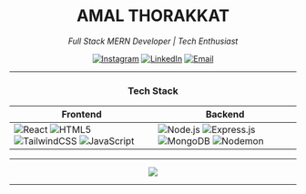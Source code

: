 <!-- Profile Header -->
<div align="center">
  
#  **AMAL THORAKKAT**  
*Full Stack MERN Developer | Tech Enthusiast*

[![Instagram](https://img.shields.io/badge/Instagram-000000?style=for-the-badge&logo=instagram&logoColor=E4405F)](https://instagram.com/aesthfex)
[![LinkedIn](https://img.shields.io/badge/LinkedIn-000000?style=for-the-badge&logo=linkedin&logoColor=0077B5)](https://linkedin.com/in/amal-thorakkat)
[![Email](https://img.shields.io/badge/Email-000000?style=for-the-badge&logo=gmail&logoColor=D14836)](mailto:amalthorakkat@gmail.com)

</div>

---

<div align="center">

###  **Tech Stack**

| **Frontend** | **Backend** |
|--------------|-------------|
| ![React](https://img.shields.io/badge/-React-000?style=for-the-badge&logo=react&logoColor=61DAFB) ![HTML5](https://img.shields.io/badge/-HTML5-000?style=for-the-badge&logo=html5&logoColor=E34F26) ![TailwindCSS](https://img.shields.io/badge/-Tailwind_CSS-000?style=for-the-badge&logo=tailwind-css&logoColor=38B2AC) ![JavaScript](https://img.shields.io/badge/-JavaScript-000?style=for-the-badge&logo=javascript&logoColor=F7DF1E) | ![Node.js](https://img.shields.io/badge/-Node.js-000?style=for-the-badge&logo=node.js&logoColor=339933) ![Express.js](https://img.shields.io/badge/-Express.js-000?style=for-the-badge&logo=express&logoColor=white) ![MongoDB](https://img.shields.io/badge/-MongoDB-000?style=for-the-badge&logo=mongodb&logoColor=4EA94B) ![Nodemon](https://img.shields.io/badge/-Nodemon-000?style=for-the-badge&logo=nodemon&logoColor=76D04B) |

</div>

---

<div align="center">
  <img src="https://skillicons.dev/icons?i=react,nodejs,express,mongodb,html,css,js,tailwind&theme=dark" />
</div>

---
